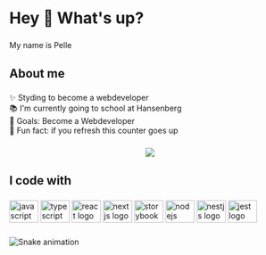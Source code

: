<h1 align="left">Hey 👋 What's up?</h1>

###

<p align="left">My name is Pelle</p>

###

<h2 align="left">About me</h2>

###

<p align="left">✨ Styding to become a webdeveloper<br>📚 I'm currently going to school at Hansenberg<br>🎯 Goals: Become a Webdeveloper<br>🎲 Fun fact: if you refresh this counter goes up</p>

###

<div align="center">
  <img src="https://visitor-badge.laobi.icu/badge?page_id=Pelle980.Pelle980&"  />
</div>

###

<h2 align="left">I code with</h2>

###

<div align="left">
  <img src="https://cdn.jsdelivr.net/gh/devicons/devicon/icons/javascript/javascript-original.svg" height="40" width="52" alt="javascript logo"  />
  <img src="https://cdn.jsdelivr.net/gh/devicons/devicon/icons/typescript/typescript-original.svg" height="40" width="52" alt="typescript logo"  />
  <img src="https://cdn.jsdelivr.net/gh/devicons/devicon/icons/react/react-original.svg" height="40" width="52" alt="react logo"  />
  <img src="https://cdn.jsdelivr.net/gh/devicons/devicon/icons/nextjs/nextjs-original.svg" height="40" width="52" alt="nextjs logo"  />
  <img src="https://cdn.jsdelivr.net/gh/devicons/devicon/icons/storybook/storybook-original.svg" height="40" width="52" alt="storybook logo"  />
  <img src="https://cdn.jsdelivr.net/gh/devicons/devicon/icons/nodejs/nodejs-original.svg" height="40" width="52" alt="nodejs logo"  />
  <img src="https://cdn.jsdelivr.net/gh/devicons/devicon/icons/nestjs/nestjs-plain.svg" height="40" width="52" alt="nestjs logo"  />
  <img src="https://cdn.jsdelivr.net/gh/devicons/devicon/icons/jest/jest-plain.svg" height="40" width="52" alt="jest logo"  />
</div>

###

<img src="https://raw.githubusercontent.com/Pelle980/Pelle980/output/snake.svg" alt="Snake animation" />

###
